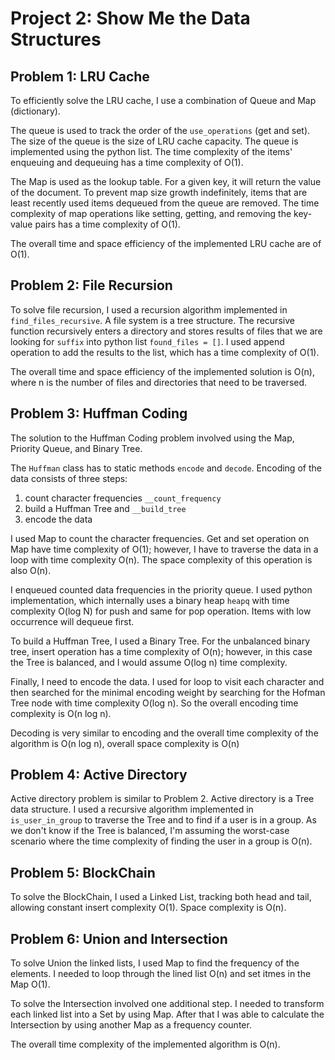 # Project 2: Show Me the Data Structures


## Problem 1: LRU Cache

To efficiently solve the LRU cache, I use a combination of Queue and Map (dictionary).

The queue is used to track the order of the `use_operations` (get and set). The size of the queue is the size of LRU
cache capacity. The queue is implemented using the python list. The time complexity of the items' enqueuing and dequeuing has a time complexity of O(1).

The Map is used as the lookup table. For a given key, it will return the value of the document. To prevent map size growth indefinitely,
items that are least recently used items dequeued from the queue are removed. The time complexity of map operations like
setting, getting, and removing the key-value pairs has a time complexity of O(1).

The overall time and space efficiency of the implemented LRU cache are of O(1).

## Problem 2: File Recursion

To solve file recursion, I used a recursion algorithm implemented in `find_files_recursive`. A file system is a tree structure.
The recursive function recursively enters a directory and stores results of files that we are looking for `suffix`
into python list `found_files = []`. I used append operation to add the results to the list, which has a time complexity
of O(1).

The overall time and space efficiency of the implemented solution is O(n), where n is the number of files and directories
that need to be traversed.

## Problem 3: Huffman Coding

The solution to the Huffman Coding problem involved using the Map, Priority Queue, and Binary Tree.

The `Huffman` class has to static methods `encode` and `decode`. Encoding of the data consists of three steps:

1. count character frequencies `__count_frequency`
2. build a Huffman Tree and `__build_tree`
3. encode the data

I used Map to count the character frequencies. Get and set operation on Map have time complexity of O(1); however, I have to traverse the data in a loop with time complexity O(n). The space complexity of this operation is also O(n).

I enqueued counted data frequencies in the priority queue. I used python implementation, which internally uses a binary heap `heapq`
with time complexity O(log N) for push and same for pop operation. Items with low occurrence will dequeue first.

To build a Huffman Tree, I used a Binary Tree. For the unbalanced binary tree, insert operation has a time complexity of O(n); however, in this case
the Tree is balanced, and I would assume O(log n) time complexity.

Finally, I need to encode the data. I used for loop to visit each character and then searched for the minimal encoding weight by
searching for the Hofman Tree node with time complexity O(log n). So the overall encoding time complexity is O(n log n).

Decoding is very similar to encoding and the overall time complexity of the algorithm is O(n log n), overall space complexity is O(n)

## Problem 4: Active Directory

Active directory problem is similar to Problem 2. Active directory is a Tree data structure. I used a recursive algorithm implemented in `is_user_in_group`
to traverse the Tree and to find if a user is in a group. As we don't know if the Tree is balanced, I'm assuming the worst-case scenario where
the time complexity of finding the user in a group is O(n).

## Problem 5: BlockChain

To solve the BlockChain, I used a Linked List, tracking both head and tail, allowing constant insert complexity O(1).
Space complexity is O(n).

## Problem 6: Union and Intersection

To solve Union the linked lists, I used Map to find the frequency of the elements. I needed to loop through the lined list
O(n) and set itmes in the Map O(1).

To solve the Intersection involved one additional step. I needed to transform each linked list into a Set by using Map. After that 
I was able to calculate the Intersection by using another Map as a frequency counter.

The overall time complexity of the implemented algorithm is O(n).
